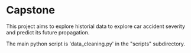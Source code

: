# Capstone
This project aims to explore historial data to explore car accident severity
and predict its future propagation.

The main python script is 'data_cleaning.py' in the "scripts" subdirectory.
